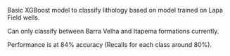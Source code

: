 Basic XGBoost model to classify lithology based on model trained on Lapa Field wells.

Can only classify between Barra Velha and Itapema formations currently.

Performance is at 84% accuracy (Recalls for each class around 80%).
